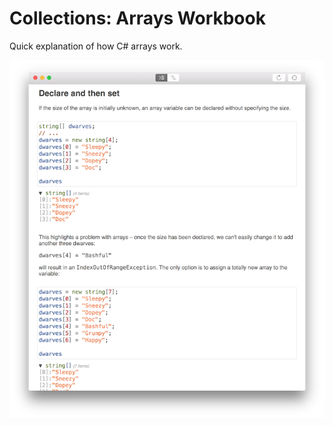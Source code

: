 Collections: Arrays Workbook
=========

Quick explanation of how C# arrays work.


![](Screenshots/arrays.png)
